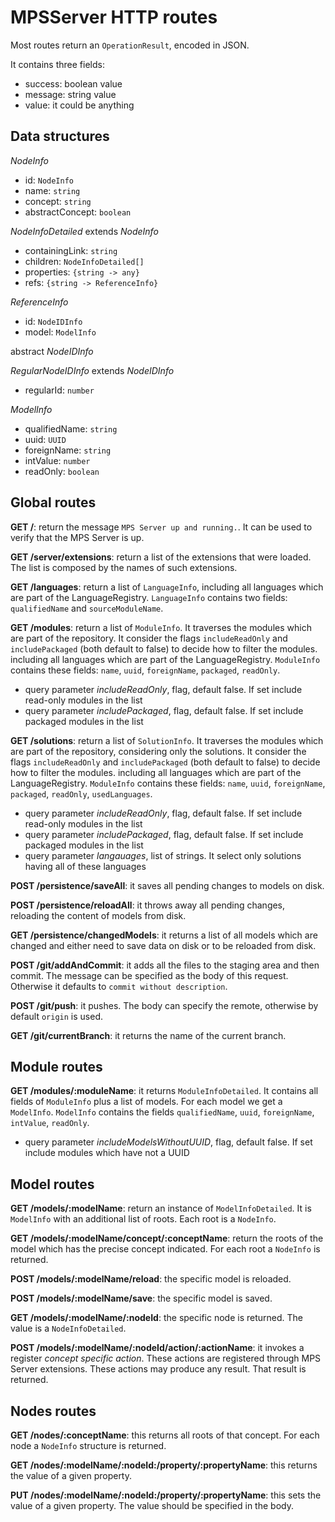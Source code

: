 # MPSServer HTTP routes

Most routes return an `OperationResult`, encoded in JSON.

It contains three fields:

* success: boolean value
* message: string value
* value: it could be anything

## Data structures

*NodeInfo*

* id: `NodeInfo`
* name: `string`
* concept: `string`
* abstractConcept: `boolean`

*NodeInfoDetailed* extends *NodeInfo*

* containingLink: `string`
* children: `NodeInfoDetailed[]`
* properties: `{string -> any}`
* refs: `{string -> ReferenceInfo}`

*ReferenceInfo*

* id: `NodeIDInfo`
* model: `ModelInfo`

abstract *NodeIDInfo*

*RegularNodeIDInfo* extends *NodeIDInfo*

* regularId: `number`

*ModelInfo*

* qualifiedName: `string`
* uuid: `UUID`
* foreignName: `string`
* intValue: `number`
* readOnly: `boolean`

## Global routes

**GET /**: return the message `MPS Server up and running.`. It can be used to verify that the MPS Server is up.

**GET /server/extensions**: return a list of the extensions that were loaded. The list is composed by the names of such extensions. 

**GET /languages**: return a list of `LanguageInfo`, including all languages which are part of the LanguageRegistry. `LanguageInfo` contains two fields: `qualifiedName` and `sourceModuleName`.

**GET /modules**: return a list of `ModuleInfo`. It traverses the modules which are part of the repository. It consider the flags `includeReadOnly` and `includePackaged` (both default to false) to decide how to filter the modules.
 including all languages which are part of the LanguageRegistry. `ModuleInfo` contains these fields: `name`, `uuid`, `foreignName`, `packaged`, `readOnly`.

* query parameter _includeReadOnly_, flag, default false. If set include read-only modules in the list
* query parameter _includePackaged_, flag, default false. If set include packaged modules in the list

**GET /solutions**: return a list of `SolutionInfo`. It traverses the modules which are part of the repository, considering only the solutions. It consider the flags `includeReadOnly` and `includePackaged` (both default to false) to decide how to filter the modules.
 including all languages which are part of the LanguageRegistry. `ModuleInfo` contains these fields: `name`, `uuid`, `foreignName`, `packaged`, `readOnly`, `usedLanguages`.

* query parameter _includeReadOnly_, flag, default false. If set include read-only modules in the list
* query parameter _includePackaged_, flag, default false. If set include packaged modules in the list
* query parameter _langauages_, list of strings. It select only solutions having all of these languages

**POST /persistence/saveAll**: it saves all pending changes to models on disk.

**POST /persistence/reloadAll**: it throws away all pending changes, reloading the content of models from disk.

**GET /persistence/changedModels**: it returns a list of all models which are changed and either need to save data on disk or to be reloaded from disk.

**POST /git/addAndCommit**: it adds all the files to the staging area and then commit. The message can be specified as the body of this request. Otherwise it defaults to `commit without description`.

**POST /git/push**: it pushes. The body can specify the remote, otherwise by default `origin` is used.

**GET /git/currentBranch**: it returns the name of the current branch.

## Module routes

**GET /modules/:moduleName**: it returns `ModuleInfoDetailed`. It contains all fields of `ModuleInfo` plus a list of models. For each model we get a `ModelInfo`. `ModelInfo` contains the fields `qualifiedName`, `uuid`, `foreignName`, `intValue`, `readOnly`.

* query parameter _includeModelsWithoutUUID_, flag, default false. If set include modules which have not a UUID

## Model routes

**GET /models/:modelName**: return an instance of `ModelInfoDetailed`. It is `ModelInfo` with an additional list of roots. Each root is a `NodeInfo`. 

**GET /models/:modelName/concept/:conceptName**: return the roots of the model which has the precise concept indicated. For each root a `NodeInfo` is returned.

**POST /models/:modelName/reload**: the specific model is reloaded.

**POST /models/:modelName/save**: the specific model is saved.

**GET /models/:modelName/:nodeId**: the specific node is returned. The value is a `NodeInfoDetailed`.

**POST /models/:modelName/:nodeId/action/:actionName**: it invokes a register _concept specific action_. These actions are registered through MPS Server extensions. These actions may produce any result. That result is returned.

## Nodes routes

**GET /nodes/:conceptName**: this returns all roots of that concept. For each node a `NodeInfo` structure is returned.

**GET /nodes/:modelName/:nodeId:/property/:propertyName**: this returns the value of a given property.

**PUT /nodes/:modelName/:nodeId:/property/:propertyName**: this sets the value of a given property. The value should be specified in the body.
